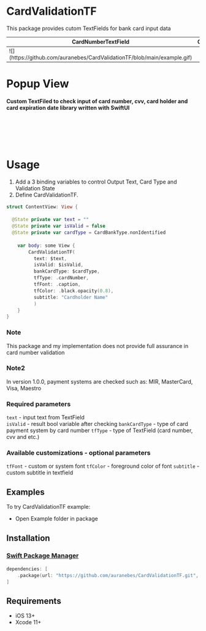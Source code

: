 # CardValidationTF

This package provides cutom TextFields for bank card input data

<table>
    <thead>
        <tr>
            <th>CardNumberTextField</th>
            <th>CardHolderTextField</th>
            <th>CvvTextField</th>
            <th>DateExpirationTextField</th>
        </tr>
    </thead>
    <tbody>
        <tr>
            <td>
               ![](https://github.com/auranebes/CardValidationTF/blob/main/example.gif)
            </td>
        </tr>
    </tbody>
</table>

<p><h1 align="left">Popup View</h1></p>

<p><h4>Custom TextFiled to check input of card number, cvv, card holder and card expiration date library written with SwiftUI</h4></p>

</br>


</br></br>

# Usage
1. Add a 3 binding variables to control Output Text, Card Type and Validation State
2. Define CardValidationTF. 
```swift
struct ContentView: View {

  @State private var text = ""
  @State private var isValid = false
  @State private var cardType = CardBankType.nonIdentified

    var body: some View {
        CardValidationTF(
          text: $text,
          isValid: $isValid,
          bankCardType: $cardType,
          tfType: .cardNumber,
          tfFont: .caption,
          tfColor: .black.opacity(0.8),
          subtitle: "Cardholder Name"
          )
    }
}
```
### Note
This package and my implementation does not provide full assurance in card number validation

### Note2
In version 1.0.0, payment systems are checked such as: MIR, MasterCard, Visa, Maestro

### Required parameters 
`text` - input text from TextField     
`isValid` - result bool variable after checking
`bankCardType` - type of card payment system by card number
`tfType` - type of TextField (card number, cvv and etc.)

### Available customizations - optional parameters   

`tfFont` - custom or system font
`tfColor` - foreground color of font
`subtitle` - custom subtitle in textfield

## Examples

To try CardValidationTF example:
- Open Example folder in package

## Installation

### [Swift Package Manager](https://swift.org/package-manager/)

```swift
dependencies: [
    .package(url: "https://github.com/auranebes/CardValidationTF.git", from: "1.0.0")
]
```

## Requirements

* iOS 13+
* Xcode 11+ 
